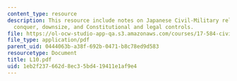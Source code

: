 ```yaml
---
content_type: resource
description: This resource include notes on Japanese Civil-Military relations, Divide,
  conquer, downsize, and Constitutional and legal controls.
file: https://ol-ocw-studio-app-qa.s3.amazonaws.com/courses/17-584-civil-military-relations-spring-2003/1eb2f237662d8ec35bd419411e1af9e4_L10.pdf
file_type: application/pdf
parent_uid: 0444063b-a38f-692b-0471-b8c78ed9d583
resourcetype: Document
title: L10.pdf
uid: 1eb2f237-662d-8ec3-5bd4-19411e1af9e4
---
```

